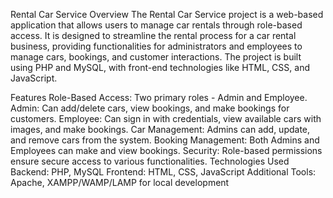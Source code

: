 Rental Car Service
Overview
The Rental Car Service project is a web-based application that allows users to manage car rentals through role-based access. It is designed to streamline the rental process for a car rental business, providing functionalities for administrators and employees to manage cars, bookings, and customer interactions. The project is built using PHP and MySQL, with front-end technologies like HTML, CSS, and JavaScript.

Features
Role-Based Access: Two primary roles - Admin and Employee.
Admin: Can add/delete cars, view bookings, and make bookings for customers.
Employee: Can sign in with credentials, view available cars with images, and make bookings.
Car Management: Admins can add, update, and remove cars from the system.
Booking Management: Both Admins and Employees can make and view bookings.
Security: Role-based permissions ensure secure access to various functionalities.
Technologies Used
Backend: PHP, MySQL
Frontend: HTML, CSS, JavaScript
Additional Tools: Apache, XAMPP/WAMP/LAMP for local development
